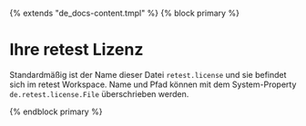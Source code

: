 {% extends "de_docs-content.tmpl" %}
{% block primary %}

Ihre retest Lizenz
==================

Standardmäßig ist der Name dieser Datei `retest.license` und sie befindet sich im retest Workspace.
Name und Pfad können mit dem System-Property `de.retest.license.File` überschrieben werden.

{% endblock primary %}